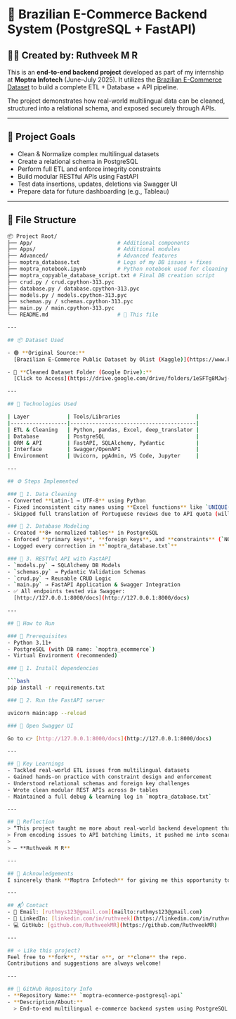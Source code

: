 # 🛒 Brazilian E-Commerce Backend System (PostgreSQL + FastAPI)

## 👨‍💻 Created by: Ruthveek M R

This is an **end-to-end backend project** developed as part of my internship at **Moptra Infotech** (June–July 2025). It utilizes the [Brazilian E-Commerce Dataset](https://www.kaggle.com/datasets/olistbr/brazilian-ecommerce/data) to build a complete ETL + Database + API pipeline.

The project demonstrates how real-world multilingual data can be cleaned, structured into a relational schema, and exposed securely through APIs.

---

## 🚀 Project Goals

- Clean & Normalize complex multilingual datasets
- Create a relational schema in PostgreSQL
- Perform full ETL and enforce integrity constraints
- Build modular RESTful APIs using FastAPI
- Test data insertions, updates, deletions via Swagger UI
- Prepare data for future dashboarding (e.g., Tableau)

---

## 📁 File Structure

```bash
📦 Project Root/
├── App/                           # Additional components
├── Apps/                          # Additional modules
├── Advanced/                      # Advanced features
├── moptra_database.txt            # Logs of my DB issues + fixes
├── moptra_notebook.ipynb          # Python notebook used for cleaning
├── moptra_copyable_database_script.txt # Final DB creation script
├── crud.py / crud.cpython-313.pyc
├── database.py / database.cpython-313.pyc
├── models.py / models.cpython-313.pyc
├── schemas.py / schemas.cpython-313.pyc
├── main.py / main.cpython-313.pyc
└── README.md                      # 📄 This file

---

## 📦 Dataset Used

- 🟢 **Original Source:**  
  [Brazilian E-Commerce Public Dataset by Olist (Kaggle)](https://www.kaggle.com/datasets/olistbr/brazilian-ecommerce/data)

- 🧼 **Cleaned Dataset Folder (Google Drive):**  
  [Click to Access](https://drive.google.com/drive/folders/1eSFTg8MJwj-mSJb2_WmrcsmOd76oM6_f?usp=drive_link)

---

## 🔧 Technologies Used

| Layer            | Tools/Libraries                        |
|------------------|----------------------------------------|
| ETL & Cleaning   | Python, pandas, Excel, deep_translator |
| Database         | PostgreSQL                             |
| ORM & API        | FastAPI, SQLAlchemy, Pydantic          |
| Interface        | Swagger/OpenAPI                        |
| Environment      | Uvicorn, pgAdmin, VS Code, Jupyter     |

---

## ⚙️ Steps Implemented

### 🔹 1. Data Cleaning
- Converted **Latin-1 → UTF-8** using Python
- Fixed inconsistent city names using **Excel functions** like `UNIQUE()`, `FIND()`, `REPLACE()`, `TRANSLATE()`
- Skipped full translation of Portuguese reviews due to API quota (will revisit later)

### 🔹 2. Database Modeling
- Created **8+ normalized tables** in PostgreSQL
- Enforced **primary keys**, **foreign keys**, and **constraints** (`NOT NULL`, `UNIQUE`)
- Logged every correction in **`moptra_database.txt`**

### 🔹 3. RESTful API with FastAPI
- `models.py` → SQLAlchemy DB Models
- `schemas.py` → Pydantic Validation Schemas
- `crud.py` → Reusable CRUD Logic
- `main.py` → FastAPI Application & Swagger Integration
- ✅ All endpoints tested via Swagger:  
  [http://127.0.0.1:8000/docs](http://127.0.0.1:8000/docs)

---

## 🧪 How to Run

### 🔸 Prerequisites
- Python 3.11+
- PostgreSQL (with DB name: `moptra_ecommerce`)
- Virtual Environment (recommended)

### 🔸 1. Install dependencies

```bash
pip install -r requirements.txt

### 🔸 2. Run the FastAPI server

uvicorn main:app --reload

### 🔸 Open Swagger UI

Go to 👉 [http://127.0.0.1:8000/docs](http://127.0.0.1:8000/docs)

---

## 📌 Key Learnings
- Tackled real-world ETL issues from multilingual datasets  
- Gained hands-on practice with constraint design and enforcement  
- Understood relational schemas and foreign key challenges  
- Wrote clean modular REST APIs across 8+ tables  
- Maintained a full debug & learning log in `moptra_database.txt`  

---

## 🧠 Reflection
> “This project taught me more about real-world backend development than any theory.  
> From encoding issues to API batching limits, it pushed me into scenarios where I had to debug, research, and solve problems end-to-end.”  
>  
> — **Ruthveek M R**

---

## 🙏 Acknowledgements
I sincerely thank **Moptra Infotech** for giving me this opportunity to work on a real-world problem with full ownership and creative freedom.

---

## 📬 Contact
- 📧 Email: [ruthmys123@gmail.com](mailto:ruthmys123@gmail.com)  
- 🔗 LinkedIn: [linkedin.com/in/ruthveek](https://linkedin.com/in/ruthveek)  
- 💻 GitHub: [github.com/RuthveekMR](https://github.com/RuthveekMR)

---

## ⭐ Like this project?
Feel free to **fork**, **star ⭐**, or **clone** the repo.  
Contributions and suggestions are always welcome!

---

## 📌 GitHub Repository Info
- **Repository Name:** `moptra-ecommerce-postgresql-api`
- **Description/About:**  
  > End-to-end multilingual e-commerce backend system using PostgreSQL and FastAPI, built during my internship at Moptra Infotech. Includes ETL, relational schema design, and full REST API tested with Swagger.

